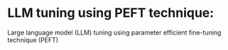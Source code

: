 # LLM tuning using PEFT technique:
Large language model (LLM) tuning using parameter efficient fine-tuning technique (PEFT)
